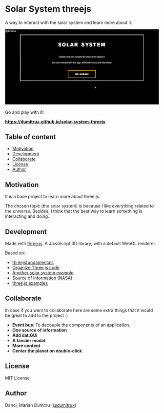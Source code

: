 # Solar System threejs
A way to interact with the solar system and learn more about it.

![SolarSystemDemostration](./assets/cover.gif)

Go and play with it!

**https://dumitrux.github.io/solar-system-threejs**


## Table of content
* [Motivation](#Motivation?)
* [Development](#Development)
* [Collaborate](#Collaborate)
* [License](#license)
* [Author](#author)

## Motivation
It is a base project to learn more about three.js.

The chosen topic (the solar system) is because I like everything related to the universe. Besides, I think that the best way to learn something is interacting and doing.


## Development
Made with [three.js](https://threejs.org/). A JavaScript 3D library, with a default WebGL renderer.

Based on:
* [threejsfundamentals](https://threejsfundamentals.org/)
* [Organize Three.js code](https://medium.com/@soffritti.pierfrancesco/how-to-organize-the-structure-of-a-three-js-project-77649f58fa3f)
* [Another solar system example](https://marshalmurphy.com/blog/2020-07-29-solar-system/)
* [Source of information (NASA)](https://solarsystem.nasa.gov/planet-compare/)
* [three.js examples](https://threejs.org/examples/#webgl_animation_cloth)


## Collaborate
In case if you want to collaborate here are some extra things that it would be great to add to the project :)

* **Event bus**: To decouple the components of an application.
* **One source of information**
* **Add dat.GUI**
* **A fancier modal**
* **More content**
* **Center the planet on double-click**


## License
MIT License


## Author
Danci, Marian Dumitru ([@dumitrux](https://github.com/dumitrux))